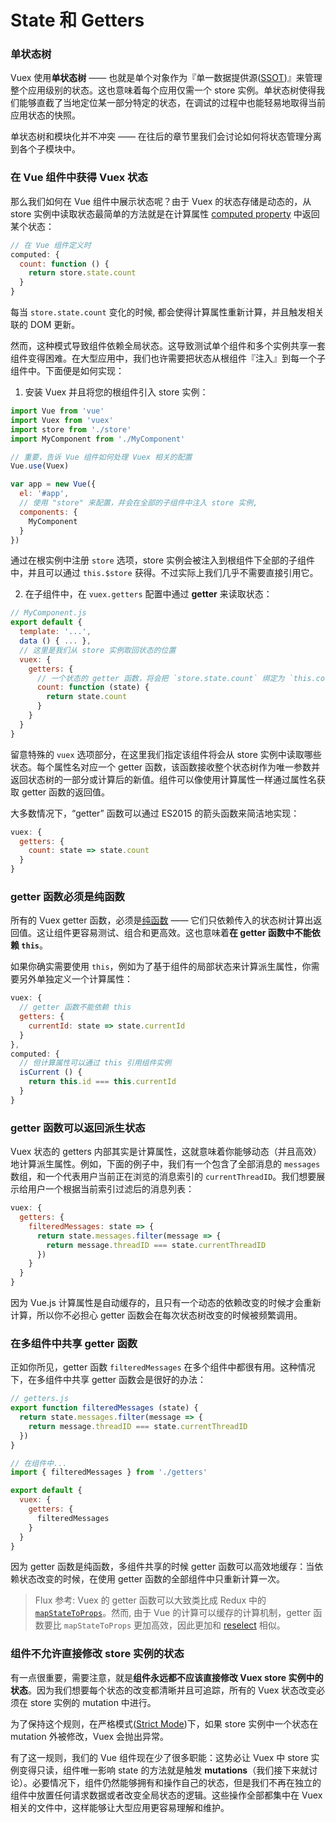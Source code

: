 # State 和 Getters

### 单状态树

Vuex 使用**单状态树** —— 也就是单个对象作为『单一数据提供源([SSOT](https://en.wikipedia.org/wiki/Single_source_of_truth))』来管理整个应用级别的状态。这也意味着每个应用仅需一个 store 实例。单状态树使得我们能够直截了当地定位某一部分特定的状态，在调试的过程中也能轻易地取得当前应用状态的快照。

单状态树和模块化并不冲突 —— 在往后的章节里我们会讨论如何将状态管理分离到各个子模块中。

### 在 Vue 组件中获得 Vuex 状态

那么我们如何在 Vue 组件中展示状态呢？由于 Vuex 的状态存储是动态的，从 store 实例中读取状态最简单的方法就是在计算属性 [computed property](http://vuejs.org/guide/computed.html) 中返回某个状态：

``` js
// 在 Vue 组件定义时
computed: {
  count: function () {
    return store.state.count
  }
}
```

每当 `store.state.count` 变化的时候, 都会使得计算属性重新计算，并且触发相关联的 DOM 更新。

然而，这种模式导致组件依赖全局状态。这导致测试单个组件和多个实例共享一套组件变得困难。在大型应用中，我们也许需要把状态从根组件『注入』到每一个子组件中。下面便是如何实现：

1. 安装 Vuex 并且将您的根组件引入 store 实例：

  ``` js
  import Vue from 'vue'
  import Vuex from 'vuex'
  import store from './store'
  import MyComponent from './MyComponent'

  // 重要，告诉 Vue 组件如何处理 Vuex 相关的配置
  Vue.use(Vuex)

  var app = new Vue({
    el: '#app',
    // 使用 "store" 来配置，并会在全部的子组件中注入 store 实例,
    components: {
      MyComponent
    }
  })
  ```

  通过在根实例中注册 `store` 选项，store 实例会被注入到根组件下全部的子组件中，并且可以通过 `this.$store` 获得。不过实际上我们几乎不需要直接引用它。

2. 在子组件中，在 `vuex.getters` 配置中通过 **getter** 来读取状态：

  ``` js
  // MyComponent.js
  export default {
    template: '...',
    data () { ... },
    // 这里是我们从 store 实例取回状态的位置
    vuex: {
      getters: {
        // 一个状态的 getter 函数，将会把 `store.state.count` 绑定为 `this.count`
        count: function (state) {
          return state.count
        }
      }
    }
  }
  ```

  留意特殊的 `vuex` 选项部分，在这里我们指定该组件将会从 store 实例中读取哪些状态。每个属性名对应一个 getter 函数，该函数接收整个状态树作为唯一参数并返回状态树的一部分或计算后的新值。组件可以像使用计算属性一样通过属性名获取 getter 函数的返回值。

  大多数情况下，“getter” 函数可以通过 ES2015 的箭头函数来简洁地实现：

  ``` js
  vuex: {
    getters: {
      count: state => state.count
    }
  }
  ```

### getter 函数必须是纯函数

所有的 Vuex getter 函数，必须是[纯函数](https://en.wikipedia.org/wiki/Pure_function) —— 它们只依赖传入的状态树计算出返回值。这让组件更容易测试、组合和更高效。这也意味着**在 getter 函数中不能依赖 `this`**。

如果你确实需要使用 `this`，例如为了基于组件的局部状态来计算派生属性，你需要另外单独定义一个计算属性：

``` js
vuex: {
  // getter 函数不能依赖 this
  getters: {
    currentId: state => state.currentId
  }
},
computed: {
  // 但计算属性可以通过 this 引用组件实例
  isCurrent () {
    return this.id === this.currentId
  }
}
```

### getter 函数可以返回派生状态

Vuex 状态的 getters 内部其实是计算属性，这就意味着你能够动态（并且高效）地计算派生属性。例如，下面的例子中，我们有一个包含了全部消息的 `messages` 数组，和一个代表用户当前正在浏览的消息索引的 `currentThreadID`。我们想要展示给用户一个根据当前索引过滤后的消息列表：

``` js
vuex: {
  getters: {
    filteredMessages: state => {
      return state.messages.filter(message => {
        return message.threadID === state.currentThreadID
      })
    }
  }
}
```

因为 Vue.js 计算属性是自动缓存的，且只有一个动态的依赖改变的时候才会重新计算，所以你不必担心 getter 函数会在每次状态树改变的时候被频繁调用。

### 在多组件中共享 getter 函数

正如你所见，getter 函数 `filteredMessages` 在多个组件中都很有用。这种情况下，在多组件中共享 getter 函数会是很好的办法：

``` js
// getters.js
export function filteredMessages (state) {
  return state.messages.filter(message => {
    return message.threadID === state.currentThreadID
  })
}
```

``` js
// 在组件中...
import { filteredMessages } from './getters'

export default {
  vuex: {
    getters: {
      filteredMessages
    }
  }
}
```

因为 getter 函数是纯函数，多组件共享的时候 getter 函数可以高效地缓存：当依赖状态改变的时候，在使用 getter 函数的全部组件中只重新计算一次。

> Flux 参考: Vuex 的 getter 函数可以大致类比成 Redux 中的 [`mapStateToProps`](https://github.com/rackt/react-redux/blob/master/docs/api.md#connectmapstatetoprops-mapdispatchtoprops-mergeprops-options)。然而, 由于 Vue 的计算可以缓存的计算机制，getter 函数要比 `mapStateToProps` 更加高效，因此更加和 [reselect](https://github.com/reactjs/reselect) 相似。

### 组件不允许直接修改 store 实例的状态

有一点很重要，需要注意，就是**组件永远都不应该直接修改 Vuex store 实例中的状态**。因为我们想要每个状态的改变都清晰并且可追踪，所有的 Vuex 状态改变必须在 store 实例的 mutation 中进行。

为了保持这个规则，在严格模式([Strict Mode](strict.md))下，如果 store 实例中一个状态在 mutation 外被修改，Vuex 会抛出异常。

有了这一规则，我们的 Vue 组件现在少了很多职能：这势必让 Vuex 中 store 实例变得只读，组件唯一影响 state 的方法就是触发 **mutations**（我们接下来就讨论）。必要情况下，组件仍然能够拥有和操作自己的状态，但是我们不再在独立的组件中放置任何请求数据或者改变全局状态的逻辑。这些操作全部都集中在 Vuex 相关的文件中，这样能够让大型应用更容易理解和维护。
